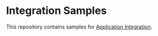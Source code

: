 # Integration Samples

This repository contains samples for
[Application Integration](https://cloud.google.com/application-integration/docs).
